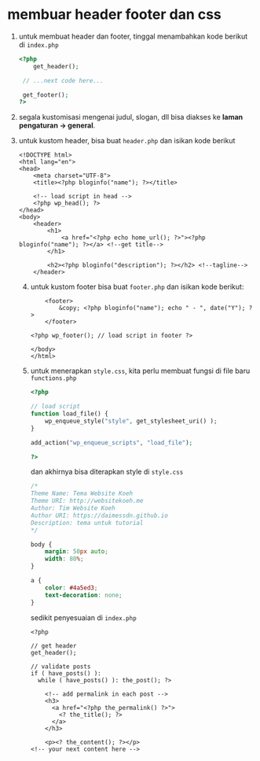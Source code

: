 # membuar header footer dan css

1. untuk membuat header dan footer, tinggal menambahkan kode berikut di `index.php`

   ```php
   <?php
       get_header();
   
   	// ...next code here...
   
   	get_footer();
   ?>
   ```

2. segala kustomisasi mengenai judul, slogan, dll bisa diakses ke **laman pengaturan -> general**.

3. untuk kustom header, bisa buat `header.php` dan isikan kode berikut

   ```php+HTML
   <!DOCTYPE html>
   <html lang="en">
   <head>
       <meta charset="UTF-8">
       <title><?php bloginfo("name"); ?></title>
   
       <!-- load script in head -->
       <?php wp_head(); ?>
   </head>
   <body>
       <header>
           <h1>
               <a href="<?php echo home_url(); ?>"><?php bloginfo("name"); ?></a> <!--get title-->
           </h1>
   
           <h2><?php bloginfo("description"); ?></h2> <!--tagline-->
       </header>
   
   ```

   4. untuk kustom footer bisa buat `footer.php` dan isikan kode berikut:

      ```php+HTML
          <footer>
              &copy; <?php bloginfo("name"); echo " - ", date("Y"); ?>
          </footer>
      
      <?php wp_footer(); // load script in footer ?>
      
      </body>
      </html>
      ```

   5. untuk menerapkan `style.css`, kita perlu membuat fungsi di file baru `functions.php`

      ```php
      <?php
      
      // load script
      function load_file() {
          wp_enqueue_style("style", get_stylesheet_uri() );
      }
      
      add_action("wp_enqueue_scripts", "load_file");
      
      ?>
      ```

      dan akhirnya bisa diterapkan style di `style.css`

      ```css
      /*
      Theme Name: Tema Website Koeh
      Theme URI: http://websitekoeh.me
      Author: Tim Website Koeh
      Author URI: https://daimessdn.github.io
      Description: tema untuk tutorial
      */
      
      body {
          margin: 50px auto;
          width: 80%;
      }
      
      a {
          color: #4a5ed3;
          text-decoration: none;
      }
      ```

      sedikit penyesuaian di `index.php`

      ```php+HTML
      <?php
      
      // get header
      get_header();
      
      // validate posts
      if ( have_posts() ):
        while ( have_posts() ): the_post(); ?>
      
          <!-- add permalink in each post -->
          <h3>
            <a href="<?php the_permalink() ?>">
              <? the_title(); ?>
            </a>
          </h3>
      
          <p><? the_content(); ?></p>
      <!-- your next content here -->
      ```

      

